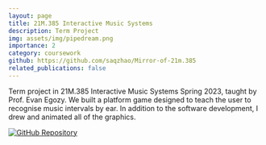 ```yaml
---
layout: page
title: 21M.385 Interactive Music Systems 
description: Term Project
img: assets/img/pipedream.png
importance: 2
category: coursework
github: https://github.com/saqzhao/Mirror-of-21m.385
related_publications: false
---
```


Term project in 21M.385 Interactive Music Systems Spring 2023, taught by Prof. Evan Egozy. We built a platform game designed to teach the user to recognise music intervals by ear. In addition to the software development, I drew and animated all of the graphics.

[![GitHub Repository](https://img.shields.io/badge/Github-Repository-blue?style=flat-square&logo=github)](https://github.com/saqzhao/Mirror-of-21m.385)
